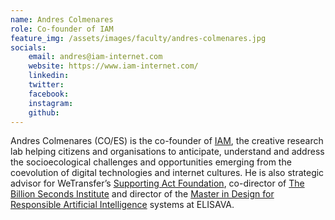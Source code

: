 ```yaml
---
name: Andres Colmenares
role: Co-founder of IAM
feature_img: /assets/images/faculty/andres-colmenares.jpg
socials:
    email: andres@iam-internet.com
    website: https://www.iam-internet.com/
    linkedin:
    twitter:
    facebook:
    instagram:
    github:
---
```

Andres Colmenares (CO/ES) is the co-founder of [IAM](http://iam-internet.com), the creative research lab helping citizens and organisations to anticipate, understand and address the socioecological challenges and opportunities emerging from the coevolution of digital technologies and internet cultures. He is also strategic advisor for WeTransfer’s [Supporting Act Foundation](https://www.thesupportingact.org/), co-director of [The Billion Seconds Institute](https://www.iam-internet.com/billion) and director of the [Master in Design for Responsible Artificial Intelligence](https://www.elisava.net/en/master-design-responsible-artificial-intelligence) systems at ELISAVA.

